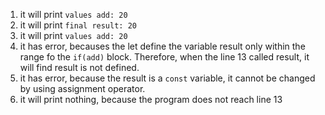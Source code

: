 1. it will print `values add: 20`
2. it will print `final result: 20` 
3. it will print `values add: 20`
4. it has error, becauses the let define the variable result only within the range fo the `if(add)`     block. Therefore, when the line 13 called result, it will find result is not defined.
5.  it has error, because the result is a `const` variable, it cannot be changed by using assignment operator.
6.  it will print nothing, because the program does not reach line 13